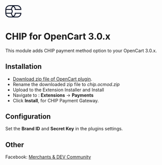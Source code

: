 <img src="../assets/logo.svg" alt="drawing" width="50"/>

# CHIP for OpenCart 3.0.x

This module adds CHIP payment method option to your OpenCart 3.0.x.

## Installation

* [Download zip file of OpenCart plugin](https://download-directory.github.io/?url=https%3A%2F%2Fgithub.com%2FCHIPAsia%2Fchip-for-opencart%2Ftree%2Fmain%2F3.0).
* Rename the downloaded zip file to *chip.ocmod.zip*
* Upload to the Extension Installer and Install
* Navigate to : **Extensions** -> **Payments**
* Click **Install**, for CHIP Payment Gateway.

## Configuration

Set the **Brand ID** and **Secret Key** in the plugins settings.

## Other

Facebook: [Merchants & DEV Community](https://www.facebook.com/groups/3210496372558088)
